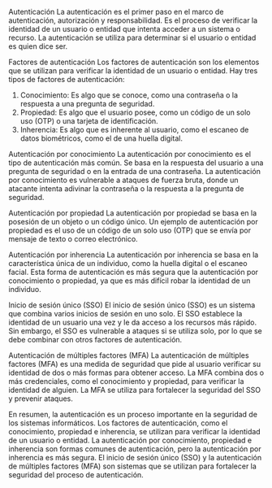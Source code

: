 Autenticación
La autenticación es el primer paso en el marco de autenticación, autorización y responsabilidad. Es el proceso de verificar la identidad de un usuario o entidad que intenta acceder a un sistema o recurso. La autenticación se utiliza para determinar si el usuario o entidad es quien dice ser.

Factores de autenticación
Los factores de autenticación son los elementos que se utilizan para verificar la identidad de un usuario o entidad. Hay tres tipos de factores de autenticación:

1.  Conocimiento: Es algo que se conoce, como una contraseña o la respuesta a una pregunta de seguridad.
2.  Propiedad: Es algo que el usuario posee, como un código de un solo uso (OTP) o una tarjeta de identificación.
3.  Inherencia: Es algo que es inherente al usuario, como el escaneo de datos biométricos, como el de una huella digital.

Autenticación por conocimiento
La autenticación por conocimiento es el tipo de autenticación más común. Se basa en la respuesta del usuario a una pregunta de seguridad o en la entrada de una contraseña. La autenticación por conocimiento es vulnerable a ataques de fuerza bruta, donde un atacante intenta adivinar la contraseña o la respuesta a la pregunta de seguridad.

Autenticación por propiedad
La autenticación por propiedad se basa en la posesión de un objeto o un código único. Un ejemplo de autenticación por propiedad es el uso de un código de un solo uso (OTP) que se envía por mensaje de texto o correo electrónico.

Autenticación por inherencia
La autenticación por inherencia se basa en la característica única de un individuo, como la huella digital o el escaneo facial. Esta forma de autenticación es más segura que la autenticación por conocimiento o propiedad, ya que es más difícil robar la identidad de un individuo.

Inicio de sesión único (SSO)
El inicio de sesión único (SSO) es un sistema que combina varios inicios de sesión en uno solo. El SSO establece la identidad de un usuario una vez y le da acceso a los recursos más rápido. Sin embargo, el SSO es vulnerable a ataques si se utiliza solo, por lo que se debe combinar con otros factores de autenticación.

Autenticación de múltiples factores (MFA)
La autenticación de múltiples factores (MFA) es una medida de seguridad que pide al usuario verificar su identidad de dos o más formas para obtener acceso. La MFA combina dos o más credenciales, como el conocimiento y propiedad, para verificar la identidad de alguien. La MFA se utiliza para fortalecer la seguridad del SSO y prevenir ataques.

En resumen, la autenticación es un proceso importante en la seguridad de los sistemas informáticos. Los factores de autenticación, como el conocimiento, propiedad e inherencia, se utilizan para verificar la identidad de un usuario o entidad. La autenticación por conocimiento, propiedad e inherencia son formas comunes de autenticación, pero la autenticación por inherencia es más segura. El inicio de sesión único (SSO) y la autenticación de múltiples factores (MFA) son sistemas que se utilizan para fortalecer la seguridad del proceso de autenticación. 

